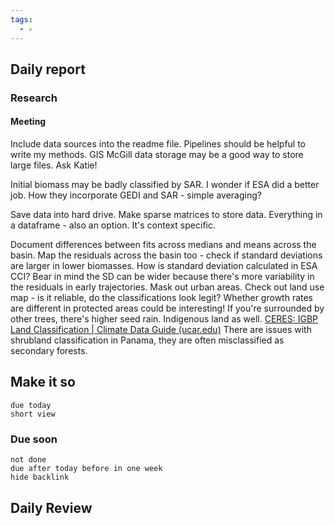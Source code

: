 ```yaml
---
tags:
  - 💀
---
```

## Daily report
### Research
#### Meeting
Include data sources into the readme file. Pipelines should be helpful to write my methods.
GIS McGill data storage may be a good way to store large files. Ask Katie!

Initial biomass may be badly classified by SAR. I wonder if ESA did a better job.
How they incorporate GEDI and SAR - simple averaging?

Save data into hard drive.
Make sparse matrices to store data.
Everything in a dataframe - also an option. It's context specific.

Document differences between fits across medians and means across the basin.
Map the residuals across the basin too - check if standard deviations are larger in lower biomasses.
How is standard deviation calculated in ESA CCI?
Bear in mind the SD can be wider because there's more variability in the residuals in early trajectories.
Mask out urban areas.
Check out land use map - is it reliable, do the classifications look legit?
Whether growth rates are different in protected areas could be interesting! If you're surrounded by other trees, there's higher seed rain.
Indigenous land as well.
[CERES: IGBP Land Classification | Climate Data Guide (ucar.edu)](https://climatedataguide.ucar.edu/climate-data/ceres-igbp-land-classification)
There are issues with shrubland classification in Panama, they are often misclassified as secondary forests.

## Make it so
```tasks
due today
short view
```
### Due soon
```tasks
not done
due after today before in one week
hide backlink
```
## Daily Review